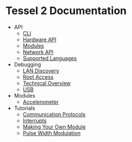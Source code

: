 # Tessel 2 Documentation

- API
  * [CLI](API/CLI.md)
  * [Hardware API](API/Hardware_API.md)
  * [Modules](API/Modules.md)
  * [Network API](API/Network_API.md)
  * [Supported Languages](API/Supported_Languages.md)
- Debugging
  * [LAN Discovery](Debugging/LAN_Discovery.md)
  * [Root Access](Debugging/Root_Access.md)
  * [Technical Overview](Debugging/Technical_Overview.md)
  * [USB](Debugging/USB.md)
- Modules
  * [Accelerometer](Modules/Accelerometer.md)
- Tutorials
  * [Communication Protocols](Tutorials/Communication_Protocols.md)
  * [Interrupts](Tutorials/Interrupts.md)
  * [Making Your Own Module](Tutorials/Making_Your_Own_Module.md)
  * [Pulse Width Modulation](Tutorials/Pulse_Width_Modulation.md)
